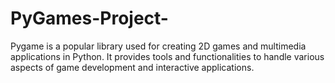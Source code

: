 # PyGames-Project-
Pygame is a popular library used for creating 2D games and multimedia applications in Python. It provides tools and functionalities to handle various aspects of game development and interactive applications.
